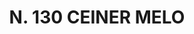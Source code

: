 ---
title: "N. 130 CEINER MELO"
plant-name: "N. 130"
plant-number: "130"
plant-xml: "/assets/xml/plant130.xml"
plant-title: "N. 130 CEINER MELO"
plant-taxon-link: ""
plant-taxon-link: ""
layout: single-xml
---